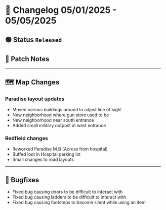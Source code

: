 # 📑 Changelog 05/01/2025 - 05/05/2025

## 🟢 Status `Released`

## 💬 Patch Notes

________

## 🗺️ Map Changes

### Paradise layout updates
- Moved various buildings around to adjust line of sight.
- New neighborhood where gun store used to be
- New neighborhood near south entrance
- Added small military outpost at west entrance

### Redfield changes
- Reworked Paradise M.B (Across from hospital)
- Buffed loot in Hospital parking lot
- Small changes to road layouts
  
________

## 🐛 Bugfixes
- Fixed bug causing doors to be difficult to interact with
- Fixed bug causing ladders to be difficult to interact with
- Fixed bug causing footsteps to become silent while using an item
